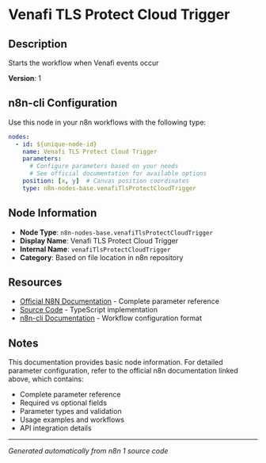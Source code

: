 # Venafi TLS Protect Cloud Trigger

## Description

Starts the workflow when Venafi events occur

**Version**: 1

## n8n-cli Configuration

Use this node in your n8n workflows with the following type:

```yaml
nodes:
  - id: ${unique-node-id}
    name: Venafi TLS Protect Cloud Trigger
    parameters:
      # Configure parameters based on your needs
      # See official documentation for available options
    position: [x, y]  # Canvas position coordinates
    type: n8n-nodes-base.venafiTlsProtectCloudTrigger
```

## Node Information

- **Node Type**: `n8n-nodes-base.venafiTlsProtectCloudTrigger`
- **Display Name**: Venafi TLS Protect Cloud Trigger
- **Internal Name**: `venafiTlsProtectCloudTrigger`
- **Category**: Based on file location in n8n repository

## Resources

- [Official N8N Documentation](https://docs.n8n.io/integrations/builtin/app-nodes/n8n-nodes-base.venafitlsprotectcloudtrigger/) - Complete parameter reference
- [Source Code](https://github.com/n8n-io/n8n/blob/master/packages/nodes-base/nodes/Venafi/ProtectCloud/VenafiTlsProtectCloudTrigger.node.ts) - TypeScript implementation
- [n8n-cli Documentation](https://github.com/edenreich/n8n-cli) - Workflow configuration format

## Notes

This documentation provides basic node information. For detailed parameter configuration, 
refer to the official n8n documentation linked above, which contains:

- Complete parameter reference
- Required vs optional fields
- Parameter types and validation
- Usage examples and workflows
- API integration details

---
*Generated automatically from n8n 1 source code*
